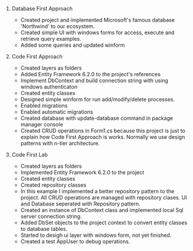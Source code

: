 1. Database First Approach
	- Created project and implemented Microsoft's famous database 'Northwind' to our ecosystem.
	- Created simple UI with windows forms for access, execute and retrieve query examples.
	- Added some queries and updated winform

2. Code First Approach
	- Created layers as folders
	- Added Entity Framework 6.2.0 to the project's references
	- Implement DbContext and build connection string with using windows authenticaton
	- Created entity classes
	- Designed simple winform for run add/modify/delete processes.
	- Enabled migrations
	- Enabled automatic migrations
	- Created database with update-database command in package manager console
	- Created CRUD operations in Form1.cs because this project is just to explain how Code First Approach is works. Normally we use design patterns with n-tier architecture.
3. Code First Lab
	- Created layers as folders
	- Implemented Entity Framework 6.2.0 to the project
	- Created entity classes
	- Created repository classes
	- In this example I implemented a better repository pattern to the project. All CRUD operations are managed with repository clases. UI and Database seperated with Repository pattern.
	- Created an instance of DbContext class and implemented local Sql server connection string.
	- Added DbSet objects to the project context to convert entity classes to database tables.
	- Started to desigh ui layer with windows form, not yet finished.
	- Created a test AppUser to debug operations.